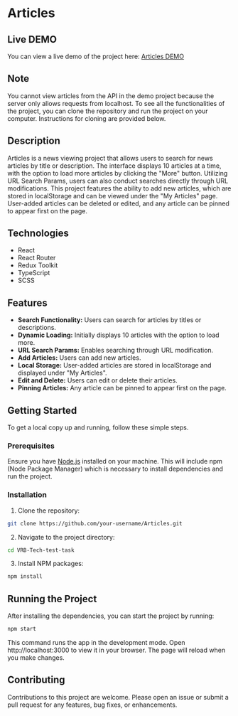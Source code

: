 # Articles

## Live DEMO
You can view a live demo of the project here: [Articles DEMO](https://o-drozzdyk.github.io/VRB-Tech-test-task/)

## Note
You cannot view articles from the API in the demo project because the server only allows requests from localhost. To see all the functionalities of the project, you can clone the repository and run the project on your computer. Instructions for cloning are provided below.

## Description
Articles is a news viewing project that allows users to search for news articles by title or description. The interface displays 10 articles at a time, with the option to load more articles by clicking the "More" button. Utilizing URL Search Params, users can also conduct searches directly through URL modifications. This project features the ability to add new articles, which are stored in localStorage and can be viewed under the "My Articles" page. User-added articles can be deleted or edited, and any article can be pinned to appear first on the page.

## Technologies
- React
- React Router
- Redux Toolkit
- TypeScript
- SCSS

## Features
- **Search Functionality:** Users can search for articles by titles or descriptions.
- **Dynamic Loading:** Initially displays 10 articles with the option to load more.
- **URL Search Params:** Enables searching through URL modification.
- **Add Articles:** Users can add new articles.
- **Local Storage:** User-added articles are stored in localStorage and displayed under "My Articles".
- **Edit and Delete:** Users can edit or delete their articles.
- **Pinning Articles:** Any article can be pinned to appear first on the page.

## Getting Started
To get a local copy up and running, follow these simple steps.

### Prerequisites
Ensure you have [Node.js](https://nodejs.org/) installed on your machine. This will include npm (Node Package Manager) which is necessary to install dependencies and run the project.

### Installation
1. Clone the repository:
```bash
git clone https://github.com/your-username/Articles.git
```

2. Navigate to the project directory:
```bash
cd VRB-Tech-test-task
```

3. Install NPM packages:
```bash
npm install
```

## Running the Project
After installing the dependencies, you can start the project by running:
```bash
npm start
```
This command runs the app in the development mode. Open http://localhost:3000 to view it in your browser. The page will reload when you make changes.

## Contributing
Contributions to this project are welcome. Please open an issue or submit a pull request for any features, bug fixes, or enhancements.

